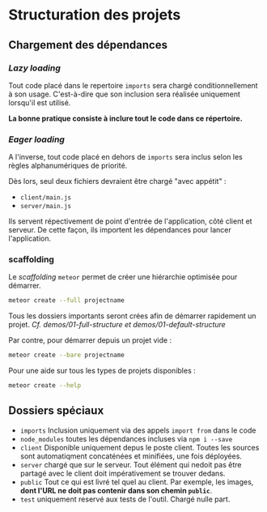 # Structuration des projets

## Chargement des dépendances

### _Lazy loading_

Tout code placé dans le repertoire `imports` sera chargé conditionnellement à son usage. C'est-à-dire que son inclusion sera réalisée uniquement lorsqu'il est utilisé.

**La bonne pratique consiste à inclure tout le code dans ce répertoire.**

### _Eager loading_

A l'inverse, tout code placé en dehors de `imports` sera inclus selon les règles alphanumériques de priorité.

Dès lors, seul deux fichiers devraient être chargé "avec appétit" : 

- `client/main.js`
- `server/main.js`

Ils servent répectivement de point d'entrée de l'application, côté client et serveur. De cette façon, ils importent les dépendances pour lancer l'application.

### scaffolding

Le _scaffolding_ `meteor` permet de créer une hiérarchie optimisée pour démarrer.

```sh
meteor create --full projectname 
```

Tous les dossiers importants seront crées afin de démarrer rapidement un projet.
_Cf. demos/01-full-structure et demos/01-default-structure_


Par contre, pour démarrer depuis un projet vide : 

```sh
meteor create --bare projectname 
```

Pour une aide sur tous les types de projets disponibles :

```sh
meteor create --help
```

## Dossiers spéciaux 

- `imports` Inclusion uniquement via des appels `import from` dans le code
- `node_modules` toutes les dépendances incluses via `npm i --save`
- `client` Disponible uniquement depus le poste client. Toutes les sources sont automatiqment concaténées et minifiées, une fois déployées.
- `server` chargé que sur le serveur. Tout élément qui nedoit pas être partagé avec le client doit impérativement se trouver dedans.
- `public` Tout ce qui est livré tel quel au client. Par exemple, les images, **dont l'URL ne doit pas contenir dans son chemin `public`**.
- `test` uniquement reservé aux tests de l'outil. Chargé nulle part.
